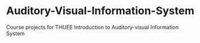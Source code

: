 # Auditory-Visual-Information-System
Course projects for THUEE Introduction to Auditory-visual Information System
